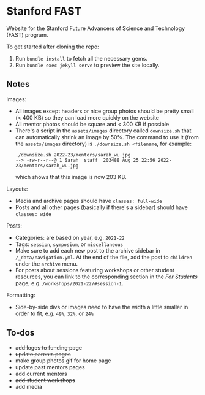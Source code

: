# Stanford FAST

Website for the Stanford Future Advancers of Science and Technology (FAST) program.

To get started after cloning the repo:
1. Run `bundle install` to fetch all the necessary gems.
2. Run `bundle exec jekyll serve` to preview the site locally.


## Notes

Images:
- All images except headers or nice group photos should be pretty small (< 400 KB) so they can load more quickly on the website
- All mentor photos should be square and < 300 KB if possible
- There's a script in the `assets/images` directory called `downsize.sh` that can automatically shrink an image by 50%. The command to use it (from the `assets/images` directory) is `./downsize.sh <filename`, for example:
  ```
  ./downsize.sh 2022-23/mentors/sarah_wu.jpg
  --> -rw-r--r--@ 1 Sarah  staff  203488 Aug 25 22:56 2022-23/mentors/sarah_wu.jpg
  ```
  which shows that this image is now 203 KB.

Layouts:
- Media and archive pages should have `classes: full-wide`
- Posts and all other pages (basically if there's a sidebar) should have `classes: wide`

Posts:
- Categories: are based on year, e.g. `2021-22`
- Tags: `session`, `symposium`, or `miscellaneous`
- Make sure to add each new post to the archive sidebar in `/_data/navigation.yml`. At the end of the file, add the post to `children` under the `archive` menu.
- For posts about sessions featuring workshops or other student resources, you can link to the corresponding section in the _For Students_ page, e.g. `/workshops/2021-22/#session-1`.

Formatting:
- Side-by-side divs or images need to have the width a little smaller in order to fit, e.g. `49%`, `32%`, or `24%`


## To-dos

- ~~add logos to funding page~~
- ~~update parents pages~~
- make group photos gif for home page
- update past mentors pages
- add current mentors
- ~~add student workshops~~
- add media
